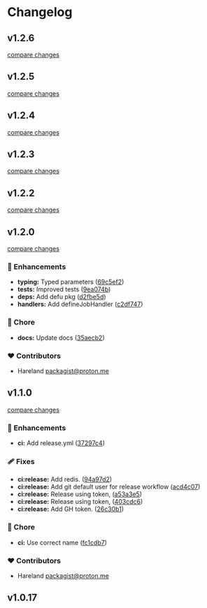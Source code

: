 # Changelog


## v1.2.6

[compare changes](https://github.com/hareland/nuxt-simple-bullmq/compare/v1.2.5...v1.2.6)

## v1.2.5

[compare changes](https://github.com/hareland/nuxt-simple-bullmq/compare/v1.2.4...v1.2.5)

## v1.2.4

[compare changes](https://github.com/hareland/nuxt-simple-bullmq/compare/v1.2.3...v1.2.4)

## v1.2.3

[compare changes](https://github.com/hareland/nuxt-simple-bullmq/compare/v1.2.2...v1.2.3)

## v1.2.2

[compare changes](https://github.com/hareland/nuxt-simple-bullmq/compare/v1.2.0...v1.2.2)

## v1.2.0

[compare changes](https://github.com/hareland/nuxt-simple-bullmq/compare/v1.1.0...v1.2.0)

### 🚀 Enhancements

- **typing:** Typed parameters ([69c5ef2](https://github.com/hareland/nuxt-simple-bullmq/commit/69c5ef2))
- **tests:** Improved tests ([9ea074b](https://github.com/hareland/nuxt-simple-bullmq/commit/9ea074b))
- **deps:** Add defu pkg ([d2fbe5d](https://github.com/hareland/nuxt-simple-bullmq/commit/d2fbe5d))
- **handlers:** Add defineJobHandler ([c2df747](https://github.com/hareland/nuxt-simple-bullmq/commit/c2df747))

### 🏡 Chore

- **docs:** Update docs ([35aecb2](https://github.com/hareland/nuxt-simple-bullmq/commit/35aecb2))

### ❤️ Contributors

- Hareland <packagist@proton.me>

## v1.1.0

[compare changes](https://github.com/hareland/nuxt-simple-bullmq/compare/v1.0.17...v1.1.0)

### 🚀 Enhancements

- **ci:** Add release.yml ([37297c4](https://github.com/hareland/nuxt-simple-bullmq/commit/37297c4))

### 🩹 Fixes

- **ci:release:** Add redis. ([94a97d2](https://github.com/hareland/nuxt-simple-bullmq/commit/94a97d2))
- **ci:release:** Add git default user for release workflow ([acd4c07](https://github.com/hareland/nuxt-simple-bullmq/commit/acd4c07))
- **ci:release:** Release using token, ([a53a3e5](https://github.com/hareland/nuxt-simple-bullmq/commit/a53a3e5))
- **ci:release:** Release using token, ([403cdc6](https://github.com/hareland/nuxt-simple-bullmq/commit/403cdc6))
- **ci:release:** Add GH token. ([26c30b1](https://github.com/hareland/nuxt-simple-bullmq/commit/26c30b1))

### 🏡 Chore

- **ci:** Use correct name ([fc1cdb7](https://github.com/hareland/nuxt-simple-bullmq/commit/fc1cdb7))

### ❤️ Contributors

- Hareland <packagist@proton.me>

## v1.0.17

